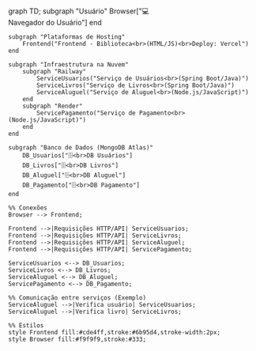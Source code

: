 graph TD;
    subgraph "Usuário"
        Browser["💻<br>Navegador do Usuário"]
    end

    subgraph "Plataformas de Hosting"
        Frontend("Frontend - Biblioteca<br>(HTML/JS)<br>Deploy: Vercel")
    end

    subgraph "Infraestrutura na Nuvem"
        subgraph "Railway"
            ServiceUsuarios("Serviço de Usuários<br>(Spring Boot/Java)")
            ServiceLivros("Serviço de Livros<br>(Spring Boot/Java)")
            ServiceAluguel("Serviço de Aluguel<br>(Node.js/JavaScript)")
        end
        subgraph "Render"
            ServicePagamento("Serviço de Pagamento<br>(Node.js/JavaScript)")
        end
    end
    
    subgraph "Banco de Dados (MongoDB Atlas)"
        DB_Usuarios["🗄️<br>DB Usuários"]
        DB_Livros["🗄️<br>DB Livros"]
        DB_Aluguel["🗄️<br>DB Aluguel"]
        DB_Pagamento["🗄️<br>DB Pagamento"]
    end

    %% Conexões
    Browser --> Frontend;
    
    Frontend -->|Requisições HTTP/API| ServiceUsuarios;
    Frontend -->|Requisições HTTP/API| ServiceLivros;
    Frontend -->|Requisições HTTP/API| ServiceAluguel;
    Frontend -->|Requisições HTTP/API| ServicePagamento;

    ServiceUsuarios <--> DB_Usuarios;
    ServiceLivros <--> DB_Livros;
    ServiceAluguel <--> DB_Aluguel;
    ServicePagamento <--> DB_Pagamento;
    
    %% Comunicação entre serviços (Exemplo)
    ServiceAluguel -->|Verifica usuário| ServiceUsuarios;
    ServiceAluguel -->|Verifica livro| ServiceLivros;

    %% Estilos
    style Frontend fill:#cde4ff,stroke:#6b95d4,stroke-width:2px;
    style Browser fill:#f9f9f9,stroke:#333;
